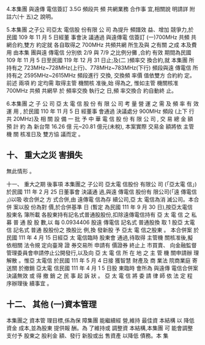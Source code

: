 4.本集團 與遠傳 電信簽訂 3.5G 頻段共 頻 共網業務 合作事 宜,相關說 明請詳 附註六(十 五)之 說明。

5.本集團 之子公 司亞太 電信股 份有限 公 司 為提升 頻譜效 益、增加 競爭力,於 民國 109 年 11 月 5 日經董 事會決 議通過 與遠傳電 信簽訂 (一)700MHz 共頻 共網合約,雙方 約定就 各自取得之 700MHz 共頻共網 所生及與 之有關 之成 本及費用 由本集 團與遠 傳電信 分別依 2/9 與 7/9 之比例分攤 ,合約 有效 期間為民國 109 年 11 月 5 日至民國 119 年 12 月 31 日止;及(二 )頻率交 換合約,就 本集團 所持有之 723MHz~728MHz(上行)、778MHz~783MHz(下行) 頻段與遠 傳電信 所持有之 2595MHz~2615MHz 頻段進行 交換, 交換頻 率價 值依雙方 合約約 定。前述 兩項 約 定均需 取得主管 機關核 准後,始 得為之, 惟如主管 機關核准 700MHz 共頻 共網早 於 頻率交換 執行之 日,頻 率交換合 約自動終 止。

6.本集團 之 子 公 司 亞 太 電 信 股 份 有 限 公 司 考 量 營 運 之 需 及 頻 率 有 效 運 用 ,
於民國 110 年 11 月 5 日 經董事 會通過 決議處分 900MHz 頻段 (上下 行共 20MHz)及 相 關 設 備 一 批 予 中 華 電 信 股 份 有 限 公 司 , 交 易 總 金 額 預 計 約 為 新台幣 16.26 億 元~20.81 億元(未稅), 本案實際 交易金 額將依 主管機 關 核准日及 雙方協 議而定 。

## 十、 重大之災 害損失

無此情形 。

十一、 重大之期 後事項 本集團之 子公司 亞太電 信股份 有限公 司 (「亞太電 信」) 於民國 111 年 2 月 25 日董事會 決議通 過,與遠 傳電信 股份有 限公司(「遠 傳電信 」)以吸 收合併之 方 式合併,由 遠傳電 信為存 續公司,亞 太 電信為消 滅公司。本合併 案以股 份為對 價,於合併基準 日 (暫定 為民國 111 年 9 月 30 日),按亞太電信 股東名 簿所載 各股東持有記名式普通股股份,扣除遠傳電信持有 亞 太 電 信 之 私 募 普 通 股 股 數,以 每 0.0934406 股遠 傳電信 記名式 普通股換 取 1 股亞 太電信 記名式 普通 股股份之 換股比 例,換 發新股 予 亞太 電 信之股東 。 本合併案 於民國 111 年 4 月 15 日經亞 太 電信臨時 股東會 通過,待取得 主管機 關核准後,擬 依相關 法令規 定向臺灣 證 券交易所 申請有 價證券 終止上 市買賣、 向金融監督管理委員會申請停止公開發行,以及向 亞 太 電 信 所 在 地 之 主 管 機 關申請辦 理解散 。惟亞 太電信 於民國 111 年 5 月 4 日接 獲智慧 財產及 商 業法 院商業庭 寄送關 於撤銷 亞太電 信民國 111 年 4 月 1 5 日股 東臨時 會所為 與遠傳 電信合併案決議無效 或 得 撤 銷 之 民 事 起 訴 狀 。 亞 太 電 信 將 委 請 律 師 依 法 定 程 序辦理後 續事宜 。

## 十二、 其他 (一)資本管理

本集團之 資本管 理目標,係為保 障集團 能繼續經 營,維持 最佳資 本結構 以 降低資金 成本,並為股東 提供報 酬。為 了維持或 調整資 本結構,本集團 可 能會調整 支付予 股東之 股利金 額、發行 新股或出 售資產 以降低 債務。本 集
